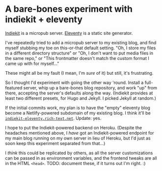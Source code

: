 # A bare-bones experiment with indiekit + eleventy

[Indiekit](https://getindiekit.com/) is a micropub server.
[Eleventy](https://www.11ty.dev/) is a static site generator.

I've repeatedly tried to add a micropub server to my existing blog,
and find myself stubbing my toe on this-or-that default setting.
"Oh, I store my files in a different directory structure" or "Oh,
I don't want to put media files in the same repo," or "This frontmatter doesn't match the custom format I came up with for myself..."

These might all be my fault (I mean, I'm *sure* of it) but still, it's frustrating.

So I thought I'd experiment with going the other way 'round. Install
a full-featured server, whip up a bare-bones blog repository,
and work "up" from there, accepting the server's defaults along the way. (Indiekit provides at least two different presets, for Hugo and Jekyll. I picked Jekyll at random.)

If the initial commits work, my plan is to have the "empty" eleventy blog become a Netlify-powered subdomain of my existing blog. I think it'll be [`indiekit-eleventy.rich-text.net`](https://indiekit-eleventy.rich-text.net/). Update: yes.

I hope to put the Indiekit-powered backend on Heroku. (Despite the headaches mentioned above, I *have* got an Indiekit-powered endpoint for my main blog running on my own server in lieu of Heroku, but I'd just as soon keep this experiment separated from that...)

I *think* this could be replicated by others, as all the server customizations can be passed in as environment variables, and the frontend tweaks are all in the HTML `<head>`. TODO: document these, if it turns out I'm right. :)
